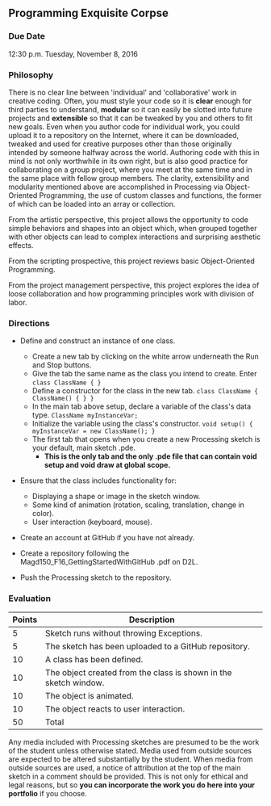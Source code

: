 ## Programming Exquisite Corpse

### Due Date
12:30 p.m. Tuesday, November 8, 2016

### Philosophy
There is no clear line between 'individual' and 'collaborative' work in creative coding. Often, you must style your code so it is __clear__ enough for third parties to understand, __modular__ so it can easily be slotted into future projects and __extensible__ so that it can be tweaked by you and others to fit new goals. Even when you author code for individual work, you could upload it to a repository on the Internet, where it can be downloaded, tweaked and used for creative purposes other than those originally intended by someone halfway across the world. Authoring code with this in mind is not only worthwhile in its own right, but is also good practice for collaborating on a group project, where you meet at the same time and in the same place with fellow group members. The clarity, extensibility and modularity mentioned above are accomplished in Processing via Object-Oriented Programming, the use of custom classes and functions, the former of which can be loaded into an array or collection.

From the artistic perspective, this project allows the opportunity to code simple behaviors and shapes into an object which, when grouped together with other objects can lead to complex interactions and surprising aesthetic effects.

From the scripting prospective, this project reviews basic Object-Oriented Programming.

From the project management perspective, this project explores the idea of loose collaboration and how programming principles work with division of labor.

### Directions

* Define and construct an instance of one class.
    * Create a new tab by clicking on the white arrow underneath the Run and Stop buttons.
    * Give the tab the same name as the class you intend to create. Enter `class ClassName { }`
    * Define a constructor for the class in the new tab. `class ClassName { ClassName() { } }`
    * In the main tab above setup, declare a variable of the class's data type. `ClassName myInstanceVar;`
    * Initialize the variable using the class's constructor. `void setup() { myInstanceVar = new ClassName(); }`
    * The first tab that opens when you create a new Processing sketch is your default, main sketch .pde.
        * __This is the only tab and the only .pde file that can contain void setup and void draw at global scope.__

* Ensure that the class includes functionality for:
  * Displaying a shape or image in the sketch window.
  * Some kind of animation (rotation, scaling, translation, change in color).
  * User interaction (keyboard, mouse).

* Create an account at GitHub if you have not already.

* Create a repository following the Magd150_F16_GettingStartedWithGitHub .pdf on D2L.

* Push the Processing sketch to the repository.

### Evaluation

Points | Description
------ | -----------
5 | Sketch runs without throwing Exceptions.
5 | The sketch has been uploaded to a GitHub repository.
10 | A class has been defined.
10 | The object created from the class is shown in the sketch window.
10 | The object is animated.
10 | The object reacts to user interaction.
50 | Total

Any media included with Processing sketches are presumed to be the work of the student unless otherwise stated. Media used from outside sources are expected to be altered substantially by the student. When media from outside sources are used, a notice of attribution at the top of the main sketch in a comment should be provided. This is not only for ethical and legal reasons, but so __you can incorporate the work you do here into your portfolio__ if you choose.
